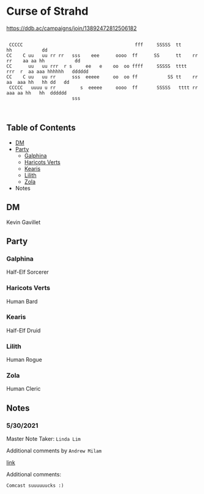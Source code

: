 # Curse of Strahd

https://ddb.ac/campaigns/join/13892472812506182

```
                                                                                                                             
 CCCCC                                         fff     SSSSS  tt                   hh           dd 
CC    C uu   uu rr rr   sss    eee      oooo  ff      SS      tt    rr rr    aa aa hh           dd 
CC      uu   uu rrr  r s     ee   e    oo  oo ffff     SSSSS  tttt  rrr  r  aa aaa hhhhhh   dddddd 
CC    C uu   uu rr      sss  eeeee     oo  oo ff           SS tt    rr     aa  aaa hh   hh dd   dd 
 CCCCC   uuuu u rr         s  eeeee     oooo  ff       SSSSS   tttt rr      aaa aa hh   hh  dddddd 
                        sss                                                                        
                                                                                                                             
                                                                                                                             
```


## Table of Contents

* [DM](#dm)
* [Party](#party)
  * [Galphina](#galphina)
  * [Haricots Verts](#haricots-verts)
  * [Kearis](#kearis)
  * [Lilith](#lilith)
  * [Zola](#zola)
* Notes

## DM

Kevin Gavillet

## Party

### Galphina

Half-Elf Sorcerer

### Haricots Verts

Human Bard

### Kearis

Half-Elf Druid

### Lilith

Human Rogue

### Zola

Human Cleric

## Notes

### 5/30/2021

Master Note Taker: `Linda Lim`

Additional comments by `Andrew Milam`

[link](/sessions/5-30-2021.md)

Additional comments:

```txt
Comcast suuuuuucks :)
```
